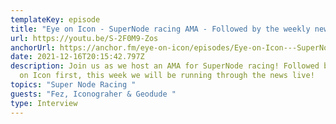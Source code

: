 ```yaml
---
templateKey: episode
title: "Eye on Icon - SuperNode racing AMA - Followed by the weekly news "
url: https://youtu.be/S-2F0M9-Zos
anchorUrl: https://anchor.fm/eye-on-icon/episodes/Eye-on-Icon---SuperNode-Racing-AMA--Weekly-News-EP-89-e1br2eq/a-a742t85
date: 2021-12-16T20:15:42.797Z
description: Join us as we host an AMA for SuperNode racing! Followed by an Eye
  on Icon first, this week we will be running through the news live!
topics: "Super Node Racing "
guests: "Fez, Iconograher & Geodude "
type: Interview
---
```

